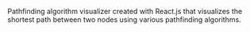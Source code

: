 Pathfinding algorithm visualizer created with React.js that visualizes the shortest path between two nodes using various pathfinding algorithms.

